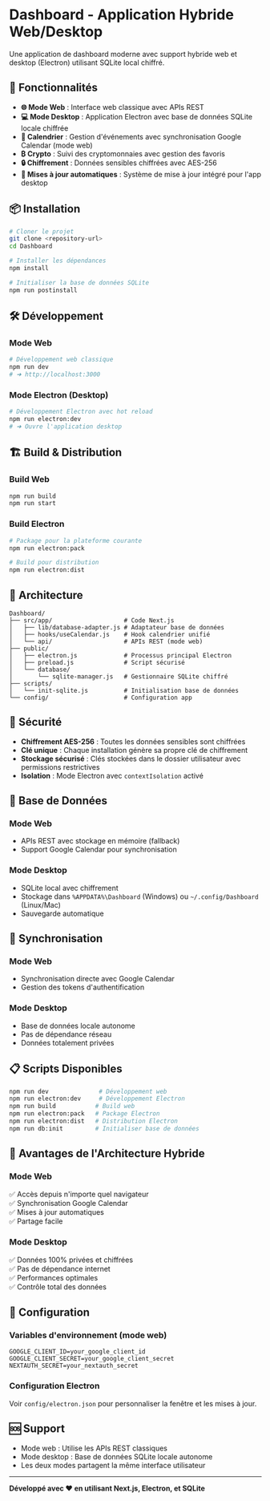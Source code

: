 # Dashboard - Application Hybride Web/Desktop

Une application de dashboard moderne avec support hybride web et desktop (Electron) utilisant SQLite local chiffré.

## 🚀 Fonctionnalités

- **🌐 Mode Web** : Interface web classique avec APIs REST
- **💻 Mode Desktop** : Application Electron avec base de données SQLite locale chiffrée
- **📅 Calendrier** : Gestion d'événements avec synchronisation Google Calendar (mode web)
- **₿ Crypto** : Suivi des cryptomonnaies avec gestion des favoris
- **🔒 Chiffrement** : Données sensibles chiffrées avec AES-256
- **🔄 Mises à jour automatiques** : Système de mise à jour intégré pour l'app desktop

## 📦 Installation

```bash
# Cloner le projet
git clone <repository-url>
cd Dashboard

# Installer les dépendances
npm install

# Initialiser la base de données SQLite
npm run postinstall
```

## 🛠️ Développement

### Mode Web
```bash
# Développement web classique
npm run dev
# ➜ http://localhost:3000
```

### Mode Electron (Desktop)
```bash
# Développement Electron avec hot reload
npm run electron:dev
# ➜ Ouvre l'application desktop
```

## 🏗️ Build & Distribution

### Build Web
```bash
npm run build
npm run start
```

### Build Electron
```bash
# Package pour la plateforme courante
npm run electron:pack

# Build pour distribution
npm run electron:dist
```

## 📁 Architecture

```
Dashboard/
├── src/app/                    # Code Next.js
│   ├── lib/database-adapter.js # Adaptateur base de données
│   ├── hooks/useCalendar.js    # Hook calendrier unifié
│   └── api/                    # APIs REST (mode web)
├── public/
│   ├── electron.js             # Processus principal Electron
│   ├── preload.js              # Script sécurisé
│   └── database/
│       └── sqlite-manager.js   # Gestionnaire SQLite chiffré
├── scripts/
│   └── init-sqlite.js          # Initialisation base de données
└── config/                     # Configuration app
```

## 🔐 Sécurité

- **Chiffrement AES-256** : Toutes les données sensibles sont chiffrées
- **Clé unique** : Chaque installation génère sa propre clé de chiffrement
- **Stockage sécurisé** : Clés stockées dans le dossier utilisateur avec permissions restrictives
- **Isolation** : Mode Electron avec `contextIsolation` activé

## 💾 Base de Données

### Mode Web
- APIs REST avec stockage en mémoire (fallback)
- Support Google Calendar pour synchronisation

### Mode Desktop  
- SQLite local avec chiffrement
- Stockage dans `%APPDATA%\Dashboard` (Windows) ou `~/.config/Dashboard` (Linux/Mac)
- Sauvegarde automatique

## 🔄 Synchronisation

### Mode Web
- Synchronisation directe avec Google Calendar
- Gestion des tokens d'authentification

### Mode Desktop
- Base de données locale autonome
- Pas de dépendance réseau
- Données totalement privées

## 📋 Scripts Disponibles

```bash
npm run dev              # Développement web
npm run electron:dev     # Développement Electron  
npm run build           # Build web
npm run electron:pack   # Package Electron
npm run electron:dist   # Distribution Electron
npm run db:init         # Initialiser base de données
```

## 🎯 Avantages de l'Architecture Hybride

### Mode Web
✅ Accès depuis n'importe quel navigateur  
✅ Synchronisation Google Calendar  
✅ Mises à jour automatiques  
✅ Partage facile  

### Mode Desktop
✅ Données 100% privées et chiffrées  
✅ Pas de dépendance internet  
✅ Performances optimales  
✅ Contrôle total des données  

## 🔧 Configuration

### Variables d'environnement (mode web)
```env
GOOGLE_CLIENT_ID=your_google_client_id
GOOGLE_CLIENT_SECRET=your_google_client_secret
NEXTAUTH_SECRET=your_nextauth_secret
```

### Configuration Electron
Voir `config/electron.json` pour personnaliser la fenêtre et les mises à jour.

## 🆘 Support

- Mode web : Utilise les APIs REST classiques
- Mode desktop : Base de données SQLite locale autonome  
- Les deux modes partagent la même interface utilisateur

---

**Développé avec ❤️ en utilisant Next.js, Electron, et SQLite**